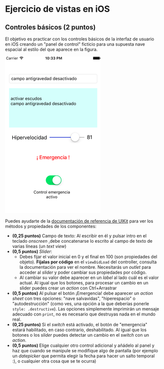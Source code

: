 # Ejercicio de vistas en iOS
## Controles básicos (2 puntos)

El objetivo es practicar con los controles básicos de la interfaz de usuario en iOS creando un "panel de control" ficticio para una supuesta nave espacial al estilo del que aparece en la figura.

![](images/panel_control.png)

Puedes ayudarte de la [documentación de referencia de UIKit](https://developer.apple.com/library/ios/documentation/UserExperience/Conceptual/UIKitUICatalog) para ver los métodos y propiedades de los componentes:

- **(0,25 puntos)** Campo de texto: Al escribir en él y pulsar intro en el teclado *onscreen* ,debe concatenarse lo escrito al campo de texto de varias líneas (un *text view*)
- **(0,5 puntos)** *Slider*: 
    + Debes fijar el valor inicial en 0 y el final en 100 (son propiedades del objeto). **Fíjalas por código** en el `viewDidLoad` del controller, consulta la documentación para ver el nombre. Necesitarás un *outlet* para acceder al *slider* y poder cambiar sus propiedades por código.
    + Al cambiar su valor debe aparecer en un *label* al lado cuál es el valor actual. Al igual que los botones, para procesar un cambio en un slider puedes crear un *action* con Ctrl+Arrastrar
- **(0,5 puntos)** Al pulsar el botón ¡Emergencia! debe aparecer un *action sheet* con tres opciones: "nave salvavidas", "hiperespacio" o "autodestrucción" (como ves, una opción a la que deberías ponerle `style: .destructive`). Las opciones simplemente imprimirán un mensaje adecuado con `print`, no es necesario que destruyas nada en el mundo real.
- **(0,25 puntos)** Si el *switch* está activado, el botón de "emergencia" estará habilitado, en caso contrario, deshabilitado. Al igual que los botones o los *slider* puedes detectar un cambio en el *switch* con un *action*.
- **(0,5 puntos)** Elige cualquier otro control adicional y  añádelo al panel y haz que cuando se manipule se modifique algo de pantalla (por ejemplo un *datepicker* que permita elegir la fecha para hacer un salto temporal :), o cualquier otra cosa que se te ocurra)
